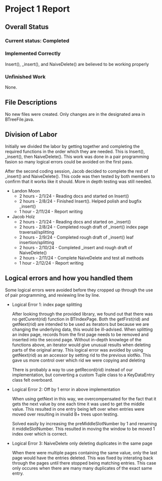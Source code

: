 <!--
More information found on page 9 of project_description.pdf. https://github.com/lankm/uta-dbms/issues/5

Convert to pdf when finalized.
-->

# Project 1 Report

## Overall Status

### Current status: Completed

### Implemented Correctly

Insert(), _insert(), and NaiveDelete() are believed to be working properly

### Unfinished Work

None.

## File Descriptions

No new files were created. Only changes are in the designated area in BTreeFile.java.

## Division of Labor

Initially we divided the labor by getting together and completing the required functions in the order which they are needed. This is Insert(), _insert(), then NaiveDelete(). This work was done in a pair programming fasion so many logical errors could be avoided on the first pass.

After the second coding session, Jacob decided to complete the rest of _insert() and NaiveDelete(). This code was then tested by both members to confirm that it works like it should. More in depth testing was still needed.

 - Landon Moon
    - 2 hours - 2/1/24  - Reading docs and started on Insert()
    - 2 hours - 2/8/24  - Finished Insert(). Helped polish and bugfix _insert()
    - 1 hour  - 2/11/24 - Report writing
 - Jacob Holz
    - 2 hours - 2/1/24  - Reading docs and started on _insert()
    - 2 hours - 2/8/24  - Completed rough draft of _insert() index page traversal/splitting
    - 2 hours - 2/9/24  - Completed rough draft of _insert() leaf insertion/splitting
    - 2 hours - 2/10/24 - Completed _insert and rough draft of NaiveDelete()
    - 2 hours - 2/11/24 - Complete NaiveDelete and test all methods
    - 1 hour  - 2/12/24 - Report writing


## Logical errors and how you handled them
Some logical errors were avoided before they cropped up through the use of pair programming, and reviewing line by line.

 - Logical Error 1: index page splitting

   After looking through the provided library, we found out that there was no getCurent(rid) function in BTIndexPage. Both the getFirst(rid) and getNext(rid) are intended to be used as iterators but because we are changing the underlying data, this would be ill-advised. When splitting an index page, records from the first page needs to be removed and inserted into the second page. Without in-depth knowlege of the functions above, an iterator would give unusual results when deleting parts of the original array. This logical error was avoided by using getNext(rid) as an accessor by setting rid to the previous slotNo. This gave us more control over which rid we were copying and deleting

   There is probably a way to use getRecord(rid) instead of our implementation, but converting a custom Tuple class to a KeyDataEntry class felt overboard.

 - Logical Error 2: Off by 1 error in above implementation

   When using getNext in this way, we overcompensated for the fact that it gets the next value by one each time it was used to get the middle value. This resulted in one entry being left over when entries were moved over resulting in invalid B+ trees upon testing.

   Solved easily by increasing the preMiddleSlotNumber by 1 and renaming it middleSlotNumber. This resulted in moving the window to be moved 1 index over which is correct.

 - Logical Error 3: NaiveDelete only deleting duplicates in the same page
   
   When there were multiple pages containing the same value, only the last page would have the entries deleted. This was fixed by interating back through the pages until there stopped being matching entries. This case only occures when there are many many duplicates of the exact same entry.